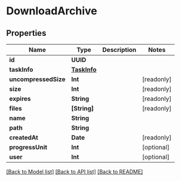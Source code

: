 # DownloadArchive

## Properties

Name | Type | Description | Notes
------------ | ------------- | ------------- | -------------
**id** | **UUID** |  | 
**taskInfo** | [**TaskInfo**](TaskInfo.md) |  | 
**uncompressedSize** | **Int** |  | [readonly] 
**size** | **Int** |  | [readonly] 
**expires** | **String** |  | [readonly] 
**files** | **[String]** |  | [readonly] 
**name** | **String** |  | 
**path** | **String** |  | 
**createdAt** | **Date** |  | [readonly] 
**progressUnit** | **Int** |  | [optional] 
**user** | **Int** |  | [optional] 

[[Back to Model list]](../README.md#documentation-for-models) [[Back to API list]](../README.md#documentation-for-api-endpoints) [[Back to README]](../README.md)


